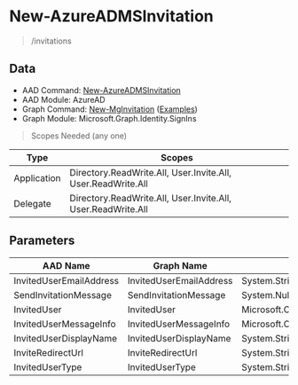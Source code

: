 # New-AzureADMSInvitation

> /invitations

## Data

+ AAD Command: [New-AzureADMSInvitation](https://docs.microsoft.com/en-us/powershell/module/AzureAD/New-AzureADMSInvitation)
+ AAD Module: AzureAD
+ Graph Command: [New-MgInvitation](https://docs.microsoft.com/en-us/powershell/module/Microsoft.Graph.Identity.SignIns/New-MgInvitation) ([Examples](https://github.com/orgs/msgraph/discussions?discussions_q=New-MgInvitation))
+ Graph Module: Microsoft.Graph.Identity.SignIns

> Scopes Needed (any one)

|Type|Scopes|
|---|---|
|Application|Directory.ReadWrite.All, User.Invite.All, User.ReadWrite.All|
|Delegate|Directory.ReadWrite.All, User.Invite.All, User.ReadWrite.All|

## Parameters

|AAD Name|Graph Name|AAD Type|Graph Type|Infos|
|---|---|---|---|---|
|InvitedUserEmailAddress|InvitedUserEmailAddress|System.String|System.String||
|SendInvitationMessage|SendInvitationMessage|System.Nullable/System.Boolean|System.Management.Automation.SwitchParameter||
|InvitedUser|InvitedUser|Microsoft.Open.MSGraph.Model.User|Microsoft.Graph.PowerShell.Models.IMicrosoftGraphUser1||
|InvitedUserMessageInfo|InvitedUserMessageInfo|Microsoft.Open.MSGraph.Model.InvitedUserMessageInfo|Microsoft.Graph.PowerShell.Models.IMicrosoftGraphInvitedUserMessageInfo||
|InvitedUserDisplayName|InvitedUserDisplayName|System.String|System.String||
|InviteRedirectUrl|InviteRedirectUrl|System.String|System.String||
|InvitedUserType|InvitedUserType|System.String|System.String||

